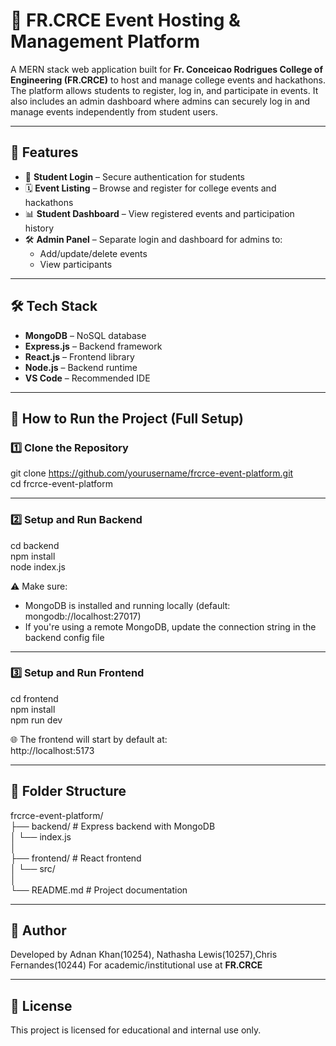 # 📅 FR.CRCE Event Hosting & Management Platform

A MERN stack web application built for **Fr. Conceicao Rodrigues College of Engineering (FR.CRCE)** to host and manage college events and hackathons. The platform allows students to register, log in, and participate in events. It also includes an admin dashboard where admins can securely log in and manage events independently from student users.

---

## 🚀 Features

- 🔐 **Student Login** – Secure authentication for students
- 🗓️ **Event Listing** – Browse and register for college events and hackathons
- 📊 **Student Dashboard** – View registered events and participation history
- 🛠️ **Admin Panel** – Separate login and dashboard for admins to:
  - Add/update/delete events
  - View participants

---

## 🛠️ Tech Stack

- **MongoDB** – NoSQL database  
- **Express.js** – Backend framework  
- **React.js** – Frontend library  
- **Node.js** – Backend runtime  
- **VS Code** – Recommended IDE

---

## 🔧 How to Run the Project (Full Setup)

### 1️⃣ Clone the Repository

git clone https://github.com/yourusername/frcrce-event-platform.git  
cd frcrce-event-platform

---

### 2️⃣ Setup and Run Backend

cd backend  
npm install  
node index.js

⚠️ Make sure:
- MongoDB is installed and running locally (default: mongodb://localhost:27017)
- If you're using a remote MongoDB, update the connection string in the backend config file

---

### 3️⃣ Setup and Run Frontend

cd frontend  
npm install  
npm run dev

🌐 The frontend will start by default at:  
http://localhost:5173

---

## 📁 Folder Structure

frcrce-event-platform/  
├── backend/       # Express backend with MongoDB  
│   └── index.js  
│  
├── frontend/      # React frontend  
│   └── src/  
│  
└── README.md      # Project documentation

---

## 👤 Author

Developed by Adnan Khan(10254), Nathasha Lewis(10257),Chris Fernandes(10244) 
For academic/institutional use at **FR.CRCE**

---

## 📜 License

This project is licensed for educational and internal use only.

